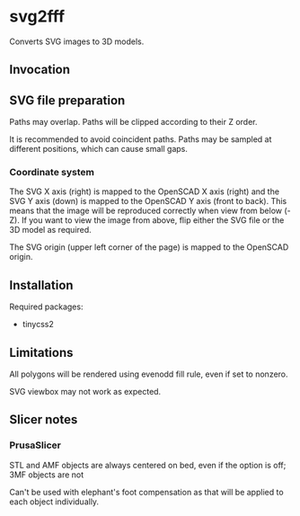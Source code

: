 svg2fff
=======

Converts SVG images to 3D models.


Invocation
----------


SVG file preparation
--------------------

Paths may overlap. Paths will be clipped according to their Z order.

It is recommended to avoid coincident paths. Paths may be sampled at different
positions, which can cause small gaps.


### Coordinate system

The SVG X axis (right) is mapped to the OpenSCAD X axis (right) and the SVG Y
axis (down) is mapped to the OpenSCAD Y axis (front to back). This means that
the image will be reproduced correctly when view from below (-Z). If you want to
view the image from above, flip either the SVG file or the 3D model as required.

The SVG origin (upper left corner of the page) is mapped to the OpenSCAD origin.


## Installation

Required packages:
  * tinycss2


## Limitations

All polygons will be rendered using evenodd fill rule, even if set
to nonzero.

SVG viewbox may not work as expected.


## Slicer notes

### PrusaSlicer

STL and AMF objects are always centered on bed, even if the
option is off; 3MF objects are not

Can't be used with elephant's foot compensation as that will
be applied to each object individually.
 
